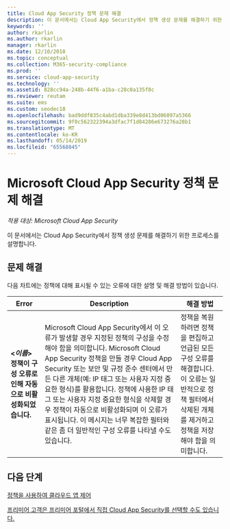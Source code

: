 ```yaml
---
title: Cloud App Security 정책 문제 해결
description: 이 문서에서는 Cloud App Security에서 정책 생성 문제를 해결하기 위한 프로세스를 설명합니다.
keywords: ''
author: rkarlin
ms.author: rkarlin
manager: rkarlin
ms.date: 12/10/2018
ms.topic: conceptual
ms.collection: M365-security-compliance
ms.prod: ''
ms.service: cloud-app-security
ms.technology: ''
ms.assetid: 828cc94a-248b-44f6-a1ba-c28c0a135f8c
ms.reviewer: reutam
ms.suite: ems
ms.custom: seodec18
ms.openlocfilehash: bad9ddf835c4abd1dba339e8d413bd06097a5366
ms.sourcegitcommit: 9f0c562322394a3dfac7f1d84286e673276a28b1
ms.translationtype: MT
ms.contentlocale: ko-KR
ms.lasthandoff: 05/14/2019
ms.locfileid: "65568845"
---
```

# <a name="troubleshooting-microsoft-cloud-app-security-policies"></a>Microsoft Cloud App Security 정책 문제 해결

*적용 대상: Microsoft Cloud App Security*

이 문서에서는 Cloud App Security에서 정책 생성 문제를 해결하기 위한 프로세스를 설명합니다.

## <a name="troubleshooting"></a>문제 해결

다음 차트에는 정책에 대해 표시될 수 있는 오류에 대한 설명 및 해결 방법이 있습니다.

|Error|Description|해결 방법|
|----|----|----|
| **<*이름*> 정책이 구성 오류로 인해 자동으로 비활성화되었습니다.**|Microsoft Cloud App Security에서 이 오류가 발생할 경우 지정된 정책의 구성을 수정해야 함을 의미합니다. Microsoft Cloud App Security 정책을 만들 경우 Cloud App Security 또는 보안 및 규정 준수 센터에서 만든 다른 개체(예: IP 태그 또는 사용자 지정 중요한 형식)를 활용합니다. 정책에 사용한 IP 태그 또는 사용자 지정 중요한 형식을 삭제할 경우 정책이 자동으로 비활성화되며 이 오류가 표시됩니다. 이 메시지는 너무 복잡한 필터와 같은 좀 더 일반적인 구성 오류를 나타낼 수도 있습니다. |정책을 복원하려면 정책을 편집하고 언급된 모든 구성 오류를 해결합니다. 이 오류는 일반적으로 정책 필터에서 삭제된 개체를 제거하고 정책을 저장해야 함을 의미합니다.|

## <a name="next-steps"></a>다음 단계

[정책을 사용하여 클라우드 앱 제어](control-cloud-apps-with-policies.md)

[프리미어 고객은 프리미어 포털에서 직접 Cloud App Security를 선택할 수도 있습니다.](https://premier.microsoft.com/)

